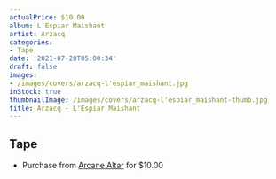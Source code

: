 ```yaml
---
actualPrice: $10.00
album: L'Espiar Maishant
artist: Arzacq
categories:
- Tape
date: '2021-07-20T05:00:34'
draft: false
images:
- /images/covers/arzacq-l'espiar_maishant.jpg
inStock: true
thumbnailImage: /images/covers/arzacq-l'espiar_maishant-thumb.jpg
title: Arzacq - L'Espiar Maishant
---
```


## Tape
* Purchase from [Arcane Altar](https://arcanealtar.bigcartel.com/product/arzacq-l-espiar-maishant-tape) for $10.00
